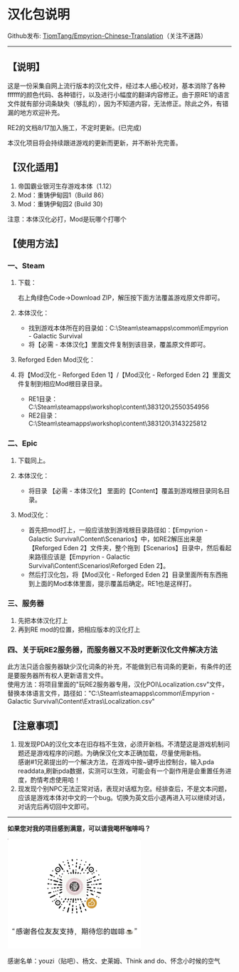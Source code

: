 # 汉化包说明

Github发布:  [TiomTang/Empyrion-Chinese-Translation](https://github.com/TiomTang/Empyrion-Chinese-Translation)（关注不迷路）

---

## 【说明】

这是一份采集自网上流行版本的汉化文件，经过本人细心校对，基本消除了各种ffffff的颜色代码、各种错行，以及进行小幅度的翻译内容修正。由于原RE1的语言文件就有部分词条缺失（够乱的），因为不知道内容，无法修正。除此之外，有错漏的地方欢迎补充。

RE2的文档8/17加入施工，不定时更新。(已完成)

本汉化项目将会持续跟进游戏的更新而更新，并不断补充完善。

## 【汉化适用】

1. 帝国霸业银河生存游戏本体（1.12）
2. Mod：重铸伊甸园1（Build 86）
3. Mod：重铸伊甸园2 (Build 30)

注意：本体汉化必打，Mod是玩哪个打哪个

## 【使用方法】

### 一、Steam

1. 下载：

    右上角绿色Code→Download ZIP，解压按下面方法覆盖游戏原文件即可。
2. 本体汉化：

    - 找到游戏本体所在的目录如：C:\Steam\steamapps\common\Empyrion - Galactic Survival
    - 将【必需 - 本体汉化】里面文件复制到该目录，覆盖原文件即可。
3. Reforged Eden Mod汉化：
4. 将【Mod汉化 - Reforged Eden 1】/【Mod汉化 - Reforged Eden 2】里面文件复制到相应Mod根目录目录。

    - RE1目录：C:\Steam\steamapps\workshop\content\383120\2550354956
    - RE2目录：C:\Steam\steamapps\workshop\content\383120\3143225812

### 二、Epic

1. 下载同上。
2. 本体汉化：

    - 将目录 【必需 - 本体汉化】 里面的【Content】覆盖到游戏根目录同名目录。
3. Mod汉化：

    - 首先把mod打上，一般应该放到游戏根目录路径如：【Empyrion - Galactic Survival\Content\Scenarios】中，如RE2解压出来是【Reforged Eden 2】文件夹，整个拖到【Scenarios】目录中，然后看起来路径应该是【Empyrion - Galactic Survival\Content\Scenarios\Reforged Eden 2】。
    - 然后打汉化包，将【Mod汉化 - Reforged Eden 2】目录里面所有东西拖到上面的Mod本体里面，提示覆盖后确定。RE1也是这样打。

### 三、服务器

1. 先把本体汉化打上
2. 再到RE mod的位置，把相应版本的汉化打上

### 四、关于玩RE2服务器，而服务器又不及时更新汉化文件解决方法

此方法只适合服务器缺少汉化词条的补充，不能做到已有词条的更新，有条件的还是要服务器所有权人更新语言文件。  
使用方法：将项目里面的"玩RE2服务器专用，汉化POI\Localization.csv"文件，替换本体语言文件，路径如："C:\Steam\steamapps\common\Empyrion - Galactic Survival\Content\Extras\Localization.csv"

## 【注意事项】

1. 现发现PDA的汉化文本在旧存档不生效，必须开新档。不清楚这是游戏机制问题还是游戏程序的问题。为确保汉化文本正确加载，尽量使用新档。  
    感谢#1兄弟提出的一个解决方法，在游戏中按~键呼出控制台，输入pda readdata,刷新pda数据，实测可以生效，可能会有一个副作用是会重置任务进度，酌情考虑使用哈！
2. 现发现个别NPC无法正常对话，表现对话框为空。经排查后，不是文本问题，应该是游戏本体对中文的一个bug。切换为英文后小退再进入可以继续对话，对话完后再切回中文即可。

---

**如果您对我的项目感到满意，可以请我喝杯咖啡吗？**

![赞赏码](assets/赞赏码.png)

感谢名单：youzi（贴吧）、杨文、史莱姆、Think and do、怀念小时候的空气

‍
